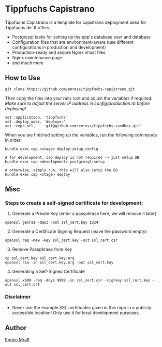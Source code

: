 # Tippfuchs Capistrano

Tippfuchs Capistrano is a template for capistrano deployment used for Tippfuchs.de. It offers:

  - Postgresql tasks for setting up the app's database user and database
  - Configuration files that are environment-aware (use different configurations in production and development)
  - Production-ready and secure Nginx vhost files
  - Nginx maintenance page
  - and much more

## How to Use

```
git clone https://github.com/emrass/tippfuchs-capistrano.git
```

Then copy the files into your rails root and adjust the variables if required.
*Make sure to adjust the server IP address in config/production.rb before
deploying!*

```
set :application, 'tippfuchs'
set :deploy_user, 'deployer'
set :repo_url,    'git@github.com:emrass/tippfuchs-sandbox.git'
```

When you are finished setting up the variables, run the following commands in order:
```
bundle exec cap <stage> deploy:setup_config

# for development, cap deploy is not required -> just setup DB
bundle exec cap <development> postgresql:setup

# otherwise, simply run, this will also setup the DB
bundle exec cap <stage> deploy
```

## Misc


### Steps to create a self-signed certificate for development:

  1. Generate a Private Key (enter a passphrase here, we will remove it later)
```
openssl genrsa -des3 -out ssl_cert.key 1024
```

  2. Generate a Certificate Signing Request (leave the password empty)
```
openssl req -new -key ssl_cert.key -out ssl_cert.csr
```

  3. Remove Passphrase from Key

```
cp ssl_cert.key ssl_cert.key.org
openssl rsa -in ssl_cert.key.org -out ssl_cert.key
```

  4. Generating a Self-Signed Certificate

```
openssl x509 -req -days 9999 -in ssl_cert.csr -signkey ssl_cert.key -out ssl_cert.crt
```

### Disclaimer

  - Never use the example SSL certificates given in this repo in a publicly
    accessible location! Only use it for local development purposes.


## Author

[Enrico Mraß]


[enrico mraß]:mailto:enrico.mrass@gmail.com